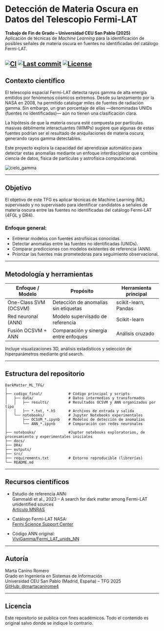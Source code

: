 
# Detección de Materia Oscura en Datos del Telescopio Fermi-LAT

**Trabajo de Fin de Grado – Universidad CEU San Pablo (2025)**  
Aplicación de técnicas de *Machine Learning* para la identificación de posibles señales de materia oscura en fuentes no identificadas del catálogo Fermi-LAT.

[![CI](https://img.shields.io/github/actions/workflow/status/martacanirome4/DarkMatter_ML_TFG/ci.yml?branch=main)](https://github.com/martacanirome4/DarkMatter_ML_TFG/actions)
[![Last commit](https://img.shields.io/github/last-commit/martacanirome4/DarkMatter_ML_TFG)](https://github.com/martacanirome4/dark-matter-api/commits/main)
[![License](https://img.shields.io/github/license/martacanirome4/DarkMatter_ML_TFG)](LICENSE)
---

## Contexto científico

El telescopio espacial Fermi-LAT detecta rayos gamma de alta energía emitidos por fenómenos cósmicos extremos. Desde su lanzamiento por la NASA en 2008, ha permitido catalogar miles de fuentes de radiación gamma. Sin embargo, un gran porcentaje de ellas —denominadas UNIDs (fuentes no identificadas)— aún no tienen una clasificación clara.

La hipótesis de que la materia oscura esté compuesta por partículas masivas débilmente interactuantes (WIMPs) sugiere que algunas de estas fuentes podrían ser el resultado de aniquilaciones de materia oscura, generando rayos gamma detectables.

Este proyecto explora la capacidad del aprendizaje automático para detectar estas anomalías mediante un enfoque interdisciplinar que combina ciencia de datos, física de partículas y astrofísica computacional.

![cielo_gamma](https://github.com/user-attachments/assets/23e7d654-3dcf-4ecd-8306-c3f7b082ca30)

---

## Objetivo

El objetivo de este TFG es aplicar técnicas de Machine Learning (ML) supervisado y no supervisado para identificar candidatos a señales de materia oscura entre las fuentes no identificadas del catálogo Fermi-LAT (4FGL y DR4).

### Enfoque general:

- Entrenar modelos con fuentes astrofísicas conocidas.
- Detectar anomalías entre las fuentes no identificadas (UNIDs).
- Comparar predicciones con modelos existentes de referencia (ANN).
- Priorizar las fuentes más prometedoras para seguimiento observacional.

---

## Metodología y herramientas

| Enfoque / Modelo         | Propósito                                  | Herramienta principal     |
|--------------------------|--------------------------------------------|----------------------------|
| One-Class SVM (OCSVM)    | Detección de anomalías sin etiquetas       | scikit-learn, Pandas       |
| Red neuronal (ANN)       | Modelo supervisado de referencia           | Scikit-learn               |
| Fusión OCSVM + ANN       | Comparación y sinergia entre enfoques      | Análisis cruzado           |

Incluye visualizaciones 3D, análisis estadísticos y selección de hiperparámetros mediante grid search.

---

## Estructura del repositorio

```
DarkMatter_ML_TFG/
│
├── codigo_final/            # Código principal y scripts
│   ├── data/                # Datos intermedios y transformados
│   │   ├── results/         # Resultados OCSVM y ANN organizados por tipo
│   │   ├── *.txt, *.h5      # Archivos de entrada y salida
│   └── notebooks/           # Jupyter Notebooks experimentales
│       ├── OCSVM_*.ipynb    # Modelos de detección de anomalías
│       └── ANN_*.ipynb      # Comparación con redes neuronales
│
├── notebooks/               #Jupter notebooks exploratorios, de procesamiento y experimentales iniciales
├── docs/
├── DR4/
├── outputs/
├── src/
├── requirements.txt         # Entorno reproducible (librerías)
└── README.md
```

---

## Recursos científicos

- Estudio de referencia ANN:  
  Gammaldi et al., 2023 – A search for dark matter among Fermi-LAT unidentified sources  
  [Artículo MNRAS](https://academic.oup.com/mnras/article/520/1/1348/6987092)

- Catálogo Fermi-LAT NASA:  
  [Fermi Science Support Center](https://fermi.gsfc.nasa.gov/ssc/data/access/)

- Código ANN original:  
  [ViviGamma/Fermi_LAT_unids_NN](https://github.com/ViviGamma/Fermi_LAT_unids_NN)

---

## Autoría

Marta Canino Romero  
Grado en Ingeniería en Sistemas de Información  
Universidad CEU San Pablo (Madrid, España) – TFG 2025  
[GitHub: @martacanirome4](https://github.com/martacanirome4)

---

## Licencia

Este repositorio se publica con fines académicos. Todo el contenido es original salvo donde se indique lo contrario.
